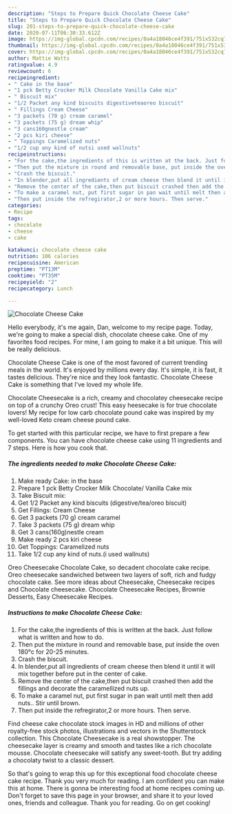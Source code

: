 ```yaml
---
description: "Steps to Prepare Quick Chocolate Cheese Cake"
title: "Steps to Prepare Quick Chocolate Cheese Cake"
slug: 201-steps-to-prepare-quick-chocolate-cheese-cake
date: 2020-07-11T06:30:33.612Z
image: https://img-global.cpcdn.com/recipes/0a4a18046ce4f391/751x532cq70/chocolate-cheese-cake-recipe-main-photo.jpg
thumbnail: https://img-global.cpcdn.com/recipes/0a4a18046ce4f391/751x532cq70/chocolate-cheese-cake-recipe-main-photo.jpg
cover: https://img-global.cpcdn.com/recipes/0a4a18046ce4f391/751x532cq70/chocolate-cheese-cake-recipe-main-photo.jpg
author: Mattie Watts
ratingvalue: 4.9
reviewcount: 6
recipeingredient:
- " Cake in the base"
- "1 pck Betty Crocker Milk Chocolate Vanilla Cake mix"
- " Biscuit mix"
- "1/2 Packet any kind biscuits digestiveteaoreo biscuit"
- " Fillings Cream Cheese"
- "3 packets (70 g) cream caramel"
- "3 packets (75 g) dream whip"
- "3 cans160gnestle cream"
- "2 pcs kiri cheese"
- " Toppings Caramelized nuts"
- "1/2 cup any kind of nutsi used wallnuts"
recipeinstructions:
- "For the cake,the ingredients of this is written at the back. Just follow what is written and how to do."
- "Then put the mixture in round and removable base, put inside the oven 180°c for 20-25 minutes."
- "Crash the biscuit."
- "In blender,put all ingredients of cream cheese then blend it until it will mix together before put in the center of cake."
- "Remove the center of the cake,then put biscuit crashed then add the fillings and decorate the caramellized nuts up."
- "To make a caramel nut, put first sugar in pan wait until melt then add nuts.. Stir until brown."
- "Then put inside the refregirator,2 or more hours. Then serve."
categories:
- Recipe
tags:
- chocolate
- cheese
- cake

katakunci: chocolate cheese cake 
nutrition: 106 calories
recipecuisine: American
preptime: "PT13M"
cooktime: "PT35M"
recipeyield: "2"
recipecategory: Lunch

---
```



![Chocolate Cheese Cake](https://img-global.cpcdn.com/recipes/0a4a18046ce4f391/751x532cq70/chocolate-cheese-cake-recipe-main-photo.jpg)

Hello everybody, it's me again, Dan, welcome to my recipe page. Today, we're going to make a special dish, chocolate cheese cake. One of my favorites food recipes. For mine, I am going to make it a bit unique. This will be really delicious.

Chocolate Cheese Cake is one of the most favored of current trending meals in the world. It's enjoyed by millions every day. It's simple, it is fast, it tastes delicious. They're nice and they look fantastic. Chocolate Cheese Cake is something that I've loved my whole life.

Chocolate Cheesecake is a rich, creamy and chocolatey cheesecake recipe on top of a crunchy Oreo crust! This easy heesecake is for true chocolate lovers! My recipe for low carb chocolate pound cake was inspired by my well-loved Keto cream cheese pound cake.


To get started with this particular recipe, we have to first prepare a few components. You can have chocolate cheese cake using 11 ingredients and 7 steps. Here is how you cook that.

<!--inarticleads1-->

##### The ingredients needed to make Chocolate Cheese Cake:

1. Make ready  Cake: in the base
1. Prepare 1 pck Betty Crocker Milk Chocolate/ Vanilla Cake mix
1. Take  Biscuit mix:
1. Get 1/2 Packet any kind biscuits (digestive/tea/oreo biscuit)
1. Get  Fillings: Cream Cheese
1. Get 3 packets (70 g) cream caramel
1. Take 3 packets (75 g) dream whip
1. Get 3 cans(160g)nestle cream
1. Make ready 2 pcs kiri cheese
1. Get  Toppings: Caramelized nuts
1. Take 1/2 cup any kind of nuts.(i used wallnuts)


Oreo Cheesecake Chocolate Cake, so decadent chocolate cake recipe. Oreo cheesecake sandwiched between two layers of soft, rich and fudgy chocolate cake. See more ideas about Cheesecake, Cheesecake recipes and Chocolate cheesecake. Chocolate Cheesecake Recipes, Brownie Desserts, Easy Cheesecake Recipes. 

<!--inarticleads2-->

##### Instructions to make Chocolate Cheese Cake:

1. For the cake,the ingredients of this is written at the back. Just follow what is written and how to do.
1. Then put the mixture in round and removable base, put inside the oven 180°c for 20-25 minutes.
1. Crash the biscuit.
1. In blender,put all ingredients of cream cheese then blend it until it will mix together before put in the center of cake.
1. Remove the center of the cake,then put biscuit crashed then add the fillings and decorate the caramellized nuts up.
1. To make a caramel nut, put first sugar in pan wait until melt then add nuts.. Stir until brown.
1. Then put inside the refregirator,2 or more hours. Then serve.


Find cheese cake chocolate stock images in HD and millions of other royalty-free stock photos, illustrations and vectors in the Shutterstock collection. This Chocolate Cheesecake is a real showstopper. The cheesecake layer is creamy and smooth and tastes like a rich chocolate mousse. Chocolate cheesecake will satisfy any sweet-tooth. But try adding a chocolaty twist to a classic dessert. 

So that's going to wrap this up for this exceptional food chocolate cheese cake recipe. Thank you very much for reading. I am confident you can make this at home. There is gonna be interesting food at home recipes coming up. Don't forget to save this page in your browser, and share it to your loved ones, friends and colleague. Thank you for reading. Go on get cooking!
